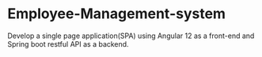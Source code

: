 # Employee-Management-system
Develop a single page application(SPA) using Angular 12 as a front-end and Spring boot restful API as a backend.
